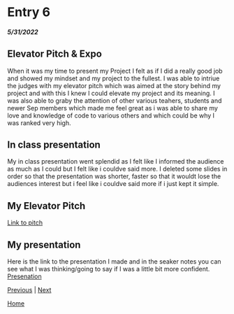 # Entry 6
##### 5/31/2022

## Elevator Pitch & Expo
When it was my time to present my Project I felt as if I did a really good job and showed my mindset and my project to the fullest. I was able to intriue the judges with my elevator pitch which was aimed at the story behind my project and with this I knew I could elevate my project and its meaning. I was also able to graby the attention of other various teahers, students and newer Sep members which made me feel great as i was able to share my love and knowledge of code to various others and which could be why I was ranked very high.


## In class presentation
My in class presentation went splendid as I felt like I informed the audience as much as I could but I felt like i couldve said more. I deleted some slides in order so that the presentation was shorter, faster so that it wouldt lose the audiences interest but i feel like i couldve said more if i just kept it simple.



## My Elevator Pitch 
[Link to pitch](https://docs.google.com/document/d/1o-chaPJbNG1J7TMUJyG0KLuuhUxeuMeSIrshrqxDHHE/edit?usp=sharing)



## My presentation 
Here is the link to the presentation I made and in the seaker notes you can see what I was thinking/going to say if I was a little bit more confident.
[Presenation](https://docs.google.com/presentation/d/1zJojlLt9FmzujxUmN7GUPnVS4R118wYBh1SzEnSfzco/edit?usp=sharing)

[Previous](entry05.md) | [Next](entry07.md)

[Home](../README.md)
